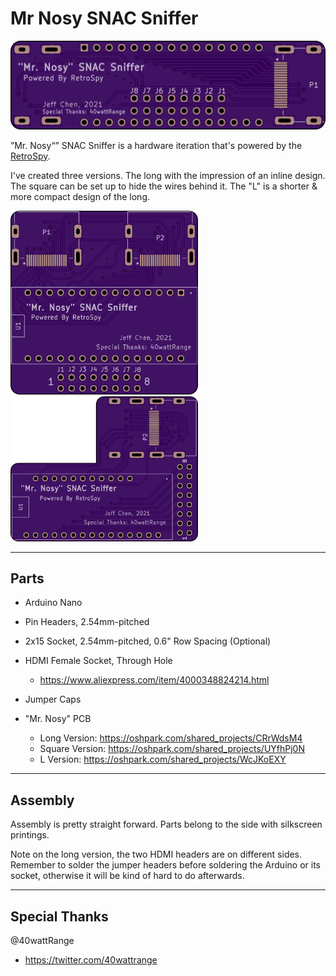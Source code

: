 # Mr Nosy SNAC Sniffer

<img src="./Pics/long.png">

”Mr. Nosy“” SNAC Sniffer is a hardware iteration that's powered by the [RetroSpy](https://github.com/retrospy/RetroSpy).

I've created three versions. The long with the impression of an inline design. The square can be set up to hide the wires behind it. The "L" is a shorter & more compact design of the long.

<img src="./Pics/square.png" width=300>
<img src="./Pics/L.png" width=300>

-------------
## Parts

- Arduino Nano

- Pin Headers, 2.54mm-pitched

- 2x15 Socket, 2.54mm-pitched, 0.6" Row Spacing (Optional)

- HDMI Female Socket, Through Hole
  - https://www.aliexpress.com/item/4000348824214.html

- Jumper Caps

- "Mr. Nosy" PCB
  - Long Version: https://oshpark.com/shared_projects/CRrWdsM4
  - Square Version: https://oshpark.com/shared_projects/UYfhPj0N
  - L Version: https://oshpark.com/shared_projects/WcJKoEXY

-------------

## Assembly

Assembly is pretty straight forward. Parts belong to the side with silkscreen printings.

Note on the long version, the two HDMI headers are on different sides. Remember to solder the jumper headers before soldering the Arduino or its socket, otherwise it will be kind of hard to do afterwards.


-------------
## Special Thanks

@40wattRange
- https://twitter.com/40wattrange
